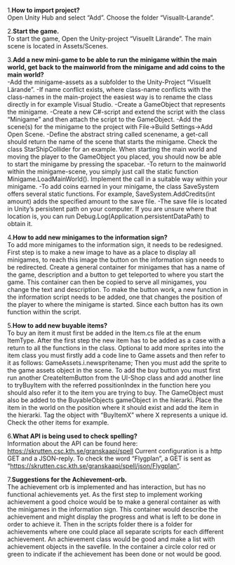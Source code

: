 1.**How to import project?**  
Open Unity Hub and select “Add”. Choose the folder “Visuallt-Larande”.


2.**Start the game.**  
To start the game, Open the Unity-project “Visuellt Lärande”.
The main scene is located in Assets/Scenes.


3.**Add a new mini-game to be able to run the minigame within the main world, get back to the mainworld from the minigame and add coins to the main world?**  
-Add the minigame-assets as a subfolder to the Unity-Project “Visuellt Lärande”.
 -If name conflict exists, where class-name conflicts with the class-names in the main-project the easiest way is to rename the class directly in for example Visual Studio.
-Create a GameObject that represents the minigame.
-Create a new C#-script and extend the script with the class “Minigame” and then attach the script to the GameObject.
-Add the scene(s) for the minigame to the project with File->Build Settings->Add Open Scene.
-Define the abstract string called scenename, a get-call should return the name of the scene that starts the minigame. Check the class StarShipCollider for an example. When starting the main world and moving the player to the GameObject you placed, you should now be able to start the minigame by pressing the spacebar.
-To return to the mainworld within the minigame-scene, you simply just call the static function Minigame.LoadMainWorld(). Implement the call in a suitable way within your minigame.
-To add coins earned in your minigame, the class SaveSystem offers several static functions. For example, SaveSystem.AddCredits(int amount) adds the specified amount to the save  file.
 -The save file is located in Unity’s persistent path on your computer. If you are unsure where that location is, you can run Debug.Log(Application.persistentDataPath) to obtain   it.


4.**How to add new minigames to the information sign?**  
To add more minigames to the information sign, it needs to be redesigned.
First step is to make a new image to have as a place to display all minigames, to reach this image the button on the information sign needs to be redirected.
Create a general container for minigames that has a name of the game, description and a button to get teleported to where you start the game.
This container can then be copied to serve all minigames, you change the text and description.
To make the button work, a new function in the information script needs to be added, one that changes the position of the player to where the minigame is started. Since each button has its own function within the script. 


5.**How to add new buyable items?**  
To buy an item it must first be added in the Item.cs file at the enum ItemType.
After the first step  the new item has to be added as a case with a return to all the functions in the class.
Optional to add more sprites into the item class you must firstly add a code line to Game assets and then refer to it as follows:
GameAssets.i.newspritename;
Then you must add the sprite to the game assets object in the scene.
To add the buy button you must first run another CreateItemButton from the UI-Shop class and add another line to tryBuyItem with the referred possitionIndex in the function here you should also refer it to the item you are trying to buy.
The GameObject must also be added to the BuyableObjects gameObject in the hierarki. Place the item in the world on the position where it should exist and add the item in the hierarki. Tag the object with “BuyItemX” where X represents a unique id. Check the other items for example.
 
 
6.**What API is being used to check spelling?**  
Information about the API can be found here: https://skrutten.csc.kth.se/granskaapi/spell
Current configuration is a http GET and a JSON-reply.
To check the word “Flygplan”, a GET is sent as “https://skrutten.csc.kth.se/granskaapi/spell/json/Flygplan”.


7.**Suggestions for the Achievement-orb.**  
The achievement orb is implemented and has interaction, but has no functional achievements yet. 
As the first step to implement working achievement a good choice would be to make a general container as with the minigames in the information sign. This container would describe the achievement and might display the progress and what is left to be done in order to achieve it.
Then in the scripts folder there is a folder for achievements where one could place all separate scripts for each different achievement.
An achievement class would be good and make a list with achievement objects in the savefile.
In the container a circle color red or green to indicate if the achievement has been done or not would be good. 
